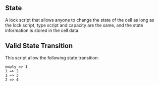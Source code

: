 ## State
A lock script that allows anyone to change the state of the cell as long as the lock script, type script and capacity are the same, and the state information is stored in the cell data.

## Valid State Transition
This script allow the following state transition:
```
empty => 1
1 => 2
1 => 3
2 => 4
```
